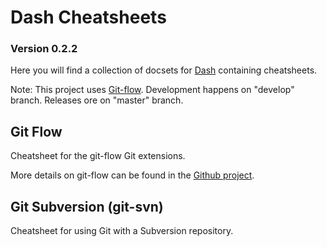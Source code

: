Dash Cheatsheets
================

### Version 0.2.2

Here you will find a collection of docsets for [Dash](http://kapeli.com/dash) containing cheatsheets.

Note: This project uses [Git-flow](https://github.com/nvie/gitflow). Development happens on "develop" branch. Releases ore on "master" branch.

Git Flow
--------

Cheatsheet for the git-flow Git extensions.

More details on git-flow can be found in the [Github project](https://github.com/nvie/gitflow).

Git Subversion (git-svn)
------------------------

Cheatsheet for using Git with a Subversion repository.
